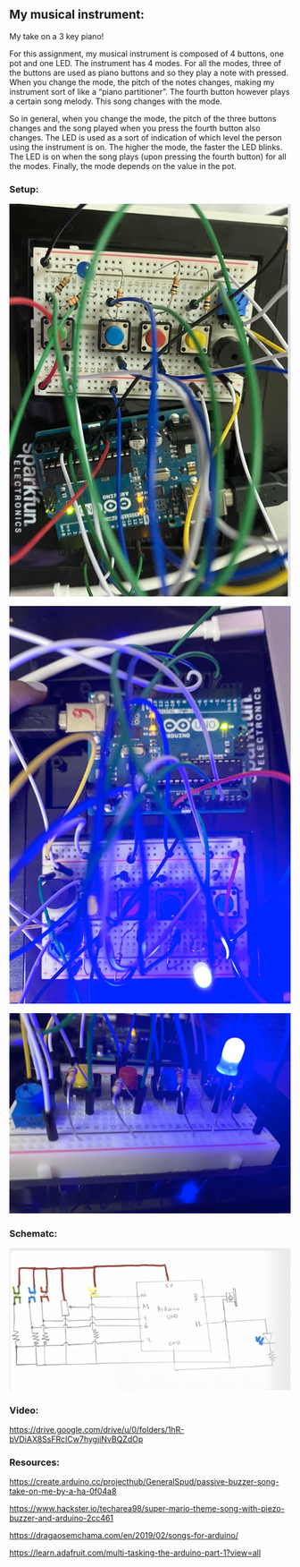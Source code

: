 ## My musical instrument: 

My take on a 3 key piano! 

For this assignment, my musical instrument is composed of 4 buttons, one pot and one LED. The instrument has 4 modes. For all the modes, three of the buttons are used as piano buttons and so they play a note with pressed. When you change the mode, the pitch of the notes changes, making my instrument sort of like a “piano partitioner”. The fourth button however plays a certain song melody. This song changes with the mode. 

So in general, when you change the mode, the pitch of the three buttons changes and the song played when you press the fourth button also changes. 
The LED is used as a sort of indication of which level the person using the instrument is on. The higher the mode, the faster the LED blinks. The LED is on when the song plays (upon pressing the fourth button) for all the modes. Finally, the mode depends on the value in the pot. 

### Setup: 

![](https://github.com/LiyanIbrahim/intro-to-IM/blob/master/November15/1.png)

![](https://github.com/LiyanIbrahim/intro-to-IM/blob/master/November15/2.png)

![](https://github.com/LiyanIbrahim/intro-to-IM/blob/master/November15/3.png)


### Schematc: 
![](https://github.com/LiyanIbrahim/intro-to-IM/blob/master/November15/Screen%20Shot%202020-11-16%20at%2010.36.43%20AM.png)

### Video: 

https://drive.google.com/drive/u/0/folders/1hR-bVDiAX8SsFRcICw7hygjiNvBQZdOp

### Resources: 

https://create.arduino.cc/projecthub/GeneralSpud/passive-buzzer-song-take-on-me-by-a-ha-0f04a8

https://www.hackster.io/techarea98/super-mario-theme-song-with-piezo-buzzer-and-arduino-2cc461

https://dragaosemchama.com/en/2019/02/songs-for-arduino/

https://learn.adafruit.com/multi-tasking-the-arduino-part-1?view=all


